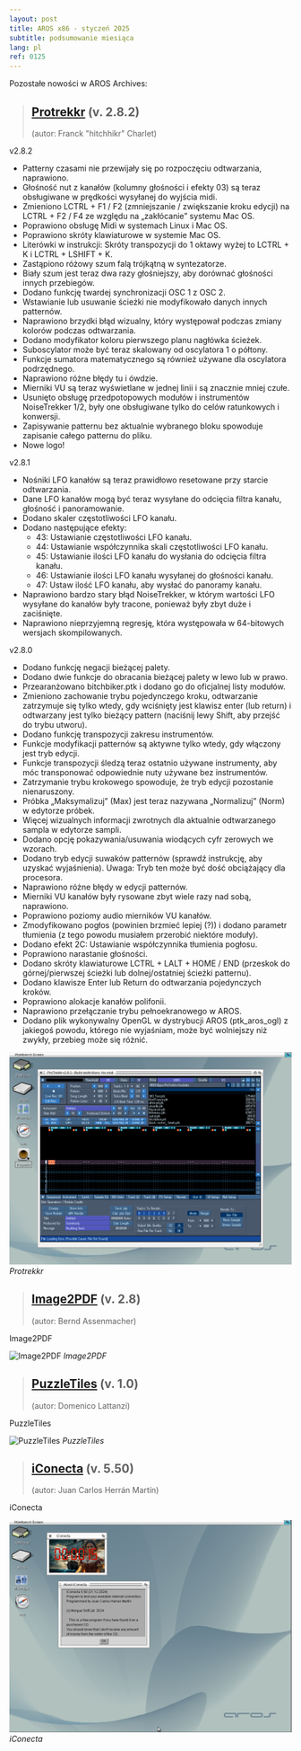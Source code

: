 ```yaml
---
layout: post
title: AROS x86 - styczeń 2025
subtitle: podsumowanie miesiąca
lang: pl
ref: 0125
---
```




Pozostałe nowości w AROS Archives:  

> ## [Protrekkr](https://archives.aros-exec.org/?function=showfile&file=audio/tracker/protrekkr.i386-aros.zip) (v. 2.8.2)
> (autor:	Franck "hitchhikr" Charlet)

v2.8.2

- Patterny czasami nie przewijały się po rozpoczęciu odtwarzania, naprawiono.
- Głośność nut z kanałów (kolumny głośności i efekty 03) są teraz obsługiwane w prędkości wysyłanej do wyjścia midi.
- Zmieniono LCTRL + F1 / F2 (zmniejszanie / zwiększanie kroku edycji) na LCTRL + F2 / F4 ze względu na „zakłócanie” systemu Mac OS.
- Poprawiono obsługę Midi w systemach Linux i Mac OS.
- Poprawiono skróty klawiaturowe w systemie Mac OS.
- Literówki w instrukcji: Skróty transpozycji do 1 oktawy wyżej to LCTRL + K i LCTRL + LSHIFT + K.
- Zastąpiono różowy szum falą trójkątną w syntezatorze.
- Biały szum jest teraz dwa razy głośniejszy, aby dorównać głośności innych przebiegów.
- Dodano funkcję twardej synchronizacji OSC 1 z OSC 2.
- Wstawianie lub usuwanie ścieżki nie modyfikowało danych innych patternów.
- Naprawiono brzydki błąd wizualny, który występował podczas zmiany kolorów podczas odtwarzania.
- Dodano modyfikator koloru pierwszego planu nagłówka ścieżek.
- Suboscylator może być teraz skalowany od oscylatora 1 o półtony.
- Funkcje sumatora matematycznego są również używane dla oscylatora podrzędnego.
- Naprawiono różne błędy tu i ówdzie.
- Mierniki VU są teraz wyświetlane w jednej linii i są znacznie mniej czułe.
- Usunięto obsługę przedpotopowych modułów i instrumentów NoiseTrekker 1/2, były one obsługiwane tylko do celów ratunkowych i konwersji.
- Zapisywanie patternu bez aktualnie wybranego bloku spowoduje zapisanie całego patternu do pliku.
- Nowe logo!

v2.8.1

- Nośniki LFO kanałów są teraz prawidłowo resetowane przy starcie odtwarzania.
- Dane LFO kanałów mogą być teraz wysyłane do odcięcia filtra kanału, głośność i panoramowanie.
- Dodano skaler częstotliwości LFO kanału.
- Dodano następujące efekty:
  - 43: Ustawianie częstotliwości LFO kanału.
  - 44: Ustawianie współczynnika skali częstotliwości LFO kanału.
  - 45: Ustawianie ilości LFO kanału do wysłania do odcięcia filtra kanału.
  - 46: Ustawianie ilości LFO kanału wysyłanej do głośności kanału.
  - 47: Ustaw ilość LFO kanału, aby wysłać do panoramy kanału.
- Naprawiono bardzo stary błąd NoiseTrekker, w którym wartości LFO wysyłane do kanałów były tracone, ponieważ były zbyt duże i zaciśnięte.
- Naprawiono nieprzyjemną regresję, która występowała w 64-bitowych wersjach skompilowanych.  

v2.8.0
- Dodano funkcję negacji bieżącej palety.
- Dodano dwie funkcje do obracania bieżącej palety w lewo lub w prawo.
- Przearanżowano bitchbiker.ptk i dodano go do oficjalnej listy modułów.
- Zmieniono zachowanie trybu pojedynczego kroku, odtwarzanie zatrzymuje się tylko wtedy, gdy wciśnięty jest klawisz enter (lub return) i odtwarzany jest tylko bieżący pattern (naciśnij lewy Shift, aby przejść do trybu utworu).
- Dodano funkcję transpozycji zakresu instrumentów.
- Funkcje modyfikacji patternów są aktywne tylko wtedy, gdy włączony jest tryb edycji.
- Funkcje transpozycji śledzą teraz ostatnio używane instrumenty, aby móc transponować odpowiednie nuty używane bez instrumentów.
- Zatrzymanie trybu krokowego spowoduje, że tryb edycji pozostanie nienaruszony.
- Próbka „Maksymalizuj” (Max) jest teraz nazywana „Normalizuj” (Norm) w edytorze próbek.
- Więcej wizualnych informacji zwrotnych dla aktualnie odtwarzanego sampla w edytorze sampli.
- Dodano opcję pokazywania/usuwania wiodących cyfr zerowych we wzorach.
- Dodano tryb edycji suwaków patternów (sprawdź instrukcję, aby uzyskać wyjaśnienia). Uwaga: Tryb ten może być dość obciążający dla procesora.
- Naprawiono różne błędy w edycji patternów.
- Mierniki VU kanałów były rysowane zbyt wiele razy nad sobą, naprawiono.
- Poprawiono poziomy audio mierników VU kanałów.
- Zmodyfikowano pogłos (powinien brzmieć lepiej (?)) i dodano parametr tłumienia (z tego powodu musiałem przerobić niektóre moduły).
- Dodano efekt 2C: Ustawianie współczynnika tłumienia pogłosu.
- Poprawiono narastanie głośności.
- Dodano skróty klawiaturowe LCTRL + LALT + HOME / END (przeskok do górnej/pierwszej ścieżki lub dolnej/ostatniej ścieżki patternu).
- Dodano klawisze Enter lub Return do odtwarzania pojedynczych kroków.
- Poprawiono alokacje kanałów polifonii.
- Naprawiono przełączanie trybu pełnoekranowego w AROS.
- Dodano plik wykonywalny OpenGL w dystrybucji AROS (ptk_aros_ogl) z jakiegoś powodu, którego nie wyjaśniam, może być wolniejszy niż zwykły, przebieg może się różnić.

![Protrekkr](/assets/img/0125/protrekkr.png)
*Protrekkr*

> ## [Image2PDF](https://archives.aros-exec.org/?function=showfile&file=office/dtp/image2pdf.i386-aros.lha) (v. 2.8)
> (autor: Bernd Assenmacher)

Image2PDF

![Image2PDF](/assets/img/0125/image2pdf.jpg)
*Image2PDF*

> ## [PuzzleTiles](https://archives.aros-exec.org/?function=showfile&file=game/puzzle/puzzletiles_aros.lha) (v. 1.0)
> (autor: Domenico Lattanzi)

PuzzleTiles

![PuzzleTiles](/assets/img/0125/puzzletiles.jpg)
*PuzzleTiles*

> ## [iConecta](https://archives.aros-exec.org/?function=showfile&file=network/misc/iconecta.lha) (v. 5.50)
> (autor:	Juan Carlos Herrán Martín)

iConecta  

![iConecta](/assets/img/0125/iconecta.png)
*iConecta*

